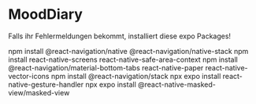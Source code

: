 # MoodDiary

Falls ihr Fehlermeldungen bekommt, installiert diese expo Packages!

npm install @react-navigation/native @react-navigation/native-stack
npm install react-native-screens react-native-safe-area-context
npm install @react-navigation/material-bottom-tabs react-native-paper react-native-vector-icons
npm install @react-navigation/stack
npx expo install react-native-gesture-handler
npx expo install @react-native-masked-view/masked-view
